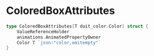 # ColoredBoxAttributes

```go
type ColoredBoxAttributes[T duit_color.Color] struct {
	ValueReferenceHolder
	animations.AnimatedPropertyOwner
	Color T `json:"color,omitempty"`
}
```